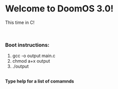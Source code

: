 <h1>Welcome to DoomOS 3.0!</h1>
<p>This time in C!</p>
<br>
<h3>Boot instructions:</h3>
<ol>
  <li>gcc -o output main.c</li>
  <li>chmod a+x output</li>
  <li>./output</li>
</ol>
<br>
<strong>Type help for a list of comamnds</strong>
